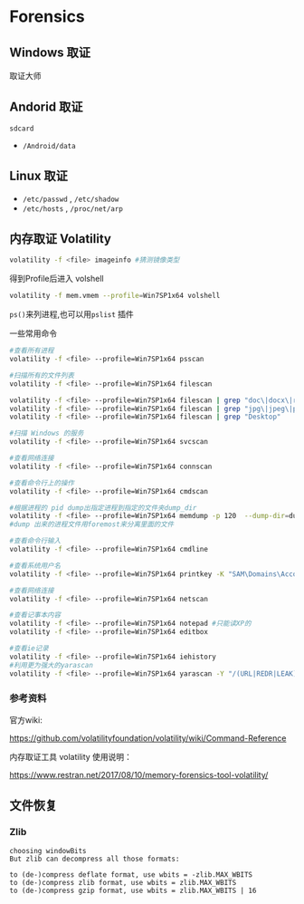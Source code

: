 # Forensics

## Windows 取证

取证大师

## Andorid 取证

``sdcard``

- ``/Android/data``

## Linux 取证

- ``/etc/passwd`` , ``/etc/shadow``
- ``/etc/hosts`` , ``/proc/net/arp``


## 内存取证 Volatility

```bash
volatility -f <file> imageinfo #猜测镜像类型
```

得到Profile后进入 volshell 
```bash
volatility -f mem.vmem --profile=Win7SP1x64 volshell
```

``ps()``来列进程,也可以用``pslist`` 插件

一些常用命令

```bash
#查看所有进程
volatility -f <file> --profile=Win7SP1x64 psscan 

#扫描所有的文件列表
volatility -f <file> --profile=Win7SP1x64 filescan 

volatility -f <file> --profile=Win7SP1x64 filescan | grep "doc\|docx\|rtf"
volatility -f <file> --profile=Win7SP1x64 filescan | grep "jpg\|jpeg\|png\|tif\|gif\|bmp"
volatility -f <file> --profile=Win7SP1x64 filescan | grep "Desktop"

#扫描 Windows 的服务
volatility -f <file> --profile=Win7SP1x64 svcscan 

#查看网络连接
volatility -f <file> --profile=Win7SP1x64 connscan 

#查看命令行上的操作
volatility -f <file> --profile=Win7SP1x64 cmdscan 

#根据进程的 pid dump出指定进程到指定的文件夹dump_dir
volatility -f <file> --profile=Win7SP1x64 memdump -p 120  --dump-dir=dump_dir
#dump 出来的进程文件用foremost来分离里面的文件

#查看命令行输入
volatility -f <file> --profile=Win7SP1x64 cmdline

#查看系统用户名
volatility -f <file> --profile=Win7SP1x64 printkey -K "SAM\Domains\Account\Users\Names"

#查看网络连接
volatility -f <file> --profile=Win7SP1x64 netscan

#查看记事本内容
volatility -f <file> --profile=Win7SP1x64 notepad #只能读XP的
volatility -f <file> --profile=Win7SP1x64 editbox 

#查看ie记录
volatility -f <file> --profile=Win7SP1x64 iehistory
#利用更为强大的yarascan
volatility -f <file> --profile=Win7SP1x64 yarascan -Y "/(URL|REDR|LEAK)/" -p <iexplore.exe pid>
```

### 参考资料

官方wiki: 

https://github.com/volatilityfoundation/volatility/wiki/Command-Reference

内存取证工具 volatility 使用说明：

https://www.restran.net/2017/08/10/memory-forensics-tool-volatility/


## 文件恢复

### Zlib

```
choosing windowBits
But zlib can decompress all those formats:

to (de-)compress deflate format, use wbits = -zlib.MAX_WBITS
to (de-)compress zlib format, use wbits = zlib.MAX_WBITS
to (de-)compress gzip format, use wbits = zlib.MAX_WBITS | 16
```